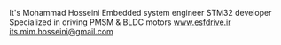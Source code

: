 It's Mohammad Hosseini
Embedded system engineer
STM32 developer
Specialized in driving PMSM & BLDC motors
www.esfdrive.ir
its.mim.hosseini@gmail.com

<!---
MimHosseini/MimHosseini is a ✨ special ✨ repository because its `README.md` (this file) appears on your GitHub profile.
You can click the Preview link to take a look at your changes.
--->
